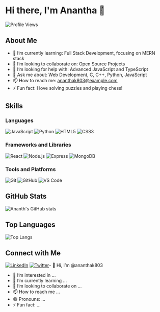 # Hi there, I'm Anantha 👋

![Profile Views](https://komarev.com/ghpvc/?username=ananthak803&color=blue)

## About Me

- 🌱 I’m currently learning: Full Stack Development, focusing on MERN stack
- 👯 I’m looking to collaborate on: Open Source Projects
- 🤔 I’m looking for help with: Advanced JavaScript and TypeScript
- 💬 Ask me about: Web Development, C, C++, Python, JavaScript
- 📫 How to reach me: [ananthak803@example.com](mailto:ananthak803@gmail.com)
- ⚡ Fun fact: I love solving puzzles and playing chess!

## Skills

### Languages

![JavaScript](https://img.shields.io/badge/JavaScript-ES6+-yellow)
![Python](https://img.shields.io/badge/Python-3.8+-blue)
![HTML5](https://img.shields.io/badge/HTML5-E34F26?logo=html5&logoColor=fff)
![CSS3](https://img.shields.io/badge/CSS3-1572B6?logo=css3&logoColor=fff)

### Frameworks and Libraries

![React](https://img.shields.io/badge/React-20232A?logo=react&logoColor=61DAFB)
![Node.js](https://img.shields.io/badge/Node.js-339933?logo=node.js&logoColor=fff)
![Express](https://img.shields.io/badge/Express-000000?logo=express&logoColor=fff)
![MongoDB](https://img.shields.io/badge/MongoDB-47A248?logo=mongodb&logoColor=fff)

### Tools and Platforms

![Git](https://img.shields.io/badge/Git-F05032?logo=git&logoColor=fff)
![GitHub](https://img.shields.io/badge/GitHub-181717?logo=github&logoColor=fff)
![VS Code](https://img.shields.io/badge/VS%20Code-0078D4?logo=visual-studio-code&logoColor=fff)

## GitHub Stats

![Ananth's GitHub stats](https://github-readme-stats.vercel.app/api?username=ananthak803&show_icons=true&theme=radical)

## Top Languages

![Top Langs](https://github-readme-stats.vercel.app/api/top-langs/?username=ananthak803&layout=compact&theme=radical)

## Connect with Me

[![LinkedIn](https://img.shields.io/badge/LinkedIn-0077B5?logo=linkedin&logoColor=fff)](https://www.linkedin.com/in/ananthak803)
[![Twitter](https://img.shields.io/badge/Twitter-1DA1F2?logo=twitter&logoColor=fff)](https://twitter.com/ananthak803)- 👋 Hi, I’m @ananthak803
- 👀 I’m interested in ...
- 🌱 I’m currently learning ...
- 💞️ I’m looking to collaborate on ...
- 📫 How to reach me ...
- 😄 Pronouns: ...
- ⚡ Fun fact: ...

<!---
ananthak803/ananthak803 is a ✨ special ✨ repository because its `README.md` (this file) appears on your GitHub profile.
You can click the Preview link to take a look at your changes.
--->
